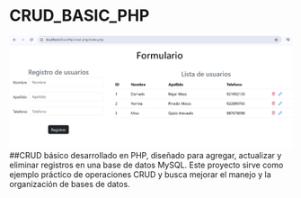 ﻿# CRUD_BASIC_PHP

![Imag Alt](https://github.com/NAJARH09/CRUD_BASIC_PHP/blob/2b23bd248cc6e802972936b15bd9f61b64371958/Captura%20de%20pantalla%202025-08-19%20160446.png)
##CRUD básico desarrollado en PHP, diseñado para agregar, actualizar y eliminar registros en una base de datos MySQL. Este proyecto sirve como ejemplo práctico de operaciones CRUD y busca mejorar el manejo y la organización de bases de datos.


